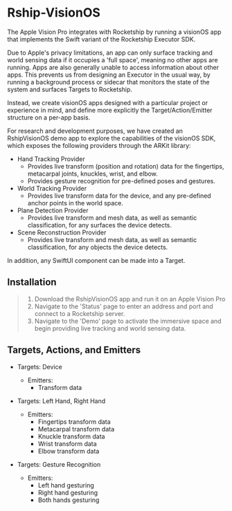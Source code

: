 # Rship-VisionOS

The Apple Vision Pro integrates with Rocketship by running a visionOS app that implements the Swift variant of the Rocketship Executor SDK.

Due to Apple's privacy limitations, an app can only surface tracking and world sensing data if it occupies a 'full space', meaning no other apps are running. Apps are also generally unable to access information about other apps. This prevents us from designing an Executor in the usual way, by running a background process or sidecar that monitors the state of the system and surfaces Targets to Rocketship.

Instead, we create visionOS apps designed with a particular project or experience in mind, and define more explicitly the Target/Action/Emitter structure on a per-app basis.

For research and development purposes, we have created an RshipVisionOS demo app to explore the capabilities of the visionOS SDK, which exposes the following providers through the ARKit library:

- Hand Tracking Provider
    - Provides live transform (position and rotation) data for the fingertips, metacarpal joints, knuckles, wrist, and elbow.
    - Provides gesture recognition for pre-defined poses and gestures.
- World Tracking Provider
    - Provides live transform data for the device, and any pre-defined anchor points in the world space.
- Plane Detection Provider 
    - Provides live transform and mesh data, as well as semantic classification, for any surfaces the device detects.
- Scene Reconstruction Provider
    - Provides live transform and mesh data, as well as semantic classification, for any objects the device detects.

In addition, any SwiftUI component can be made into a Target.

## Installation

> 1. Download the RshipVisionOS app and run it on an Apple Vision Pro
> 2. Navigate to the 'Status' page to enter an address and port and connect to a Rocketship server.
> 3. Navigate to the 'Demo' page to activate the immersive space and begin providing live tracking and world sensing data.

## Targets, Actions, and Emitters

- Targets: Device
  - Emitters:
    - Transform data

- Targets: Left Hand, Right Hand
  - Emitters:
    - Fingertips transform data
    - Metacarpal transform data
    - Knuckle transform data
    - Wrist transform data
    - Elbow transform data

- Targets: Gesture Recognition
  - Emitters:
    - Left hand gesturing
    - Right hand gesturing
    - Both hands gesturing
